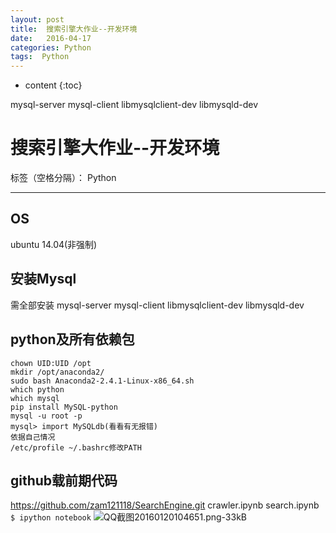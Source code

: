 ```yaml
---
layout: post
title:  搜索引擎大作业--开发环境
date:   2016-04-17
categories: Python
tags:  Python
---
```


* content
{:toc}

mysql-server 
mysql-client
libmysqlclient-dev 
libmysqld-dev





# 搜索引擎大作业--开发环境

标签（空格分隔）： Python

---

## OS
ubuntu 14.04(非强制)
## 安装Mysql
需全部安装
mysql-server 
mysql-client
libmysqlclient-dev 
libmysqld-dev

## python及所有依赖包
```
chown UID:UID /opt
mkdir /opt/anaconda2/
sudo bash Anaconda2-2.4.1-Linux-x86_64.sh
which python
which mysql
pip install MySQL-python
mysql -u root -p
mysql> import MySQLdb(看看有无报错)
依据自己情况
/etc/profile ~/.bashrc修改PATH
```
## github载前期代码
https://github.com/zam121118/SearchEngine.git
crawler.ipynb
search.ipynb
`$ ipython notebook`
![QQ截图20160120104651.png-33kB][1]


  [1]: http://static.zybuluo.com/maorongrong/ultzzn3adg6o02lcxdfnrgqy/QQ%E6%88%AA%E5%9B%BE20160120104651.png